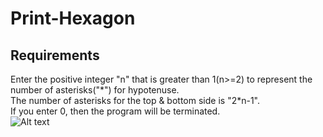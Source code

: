 # Print-Hexagon
## Requirements
Enter the positive integer "n" that is greater than 1(n>=2) to represent the number of asterisks("\*") for hypotenuse.<br>
The number of asterisks for the top & bottom side is "2*n-1".<br>
If you enter 0, then the program will be terminated.<br>
![Alt text](https://upload.cc/i1/2020/09/29/Ap936X.png)
